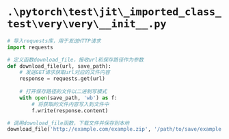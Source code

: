 # `.\pytorch\test\jit\_imported_class_test\very\very\__init__.py`

```py
# 导入requests库，用于发送HTTP请求
import requests

# 定义函数download_file，接收url和保存路径作为参数
def download_file(url, save_path):
    # 发送GET请求获取url对应的文件内容
    response = requests.get(url)
    
    # 打开保存路径的文件以二进制写模式
    with open(save_path, 'wb') as f:
        # 将获取的文件内容写入到文件中
        f.write(response.content)

# 调用download_file函数，下载文件并保存到本地
download_file('http://example.com/example.zip', '/path/to/save/example.zip')
```